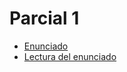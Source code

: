 # Parcial 1

- [Enunciado](https://github.com/ucvia/dm/tree/main/parcial_1/enunciado)
- [Lectura del enunciado]()
